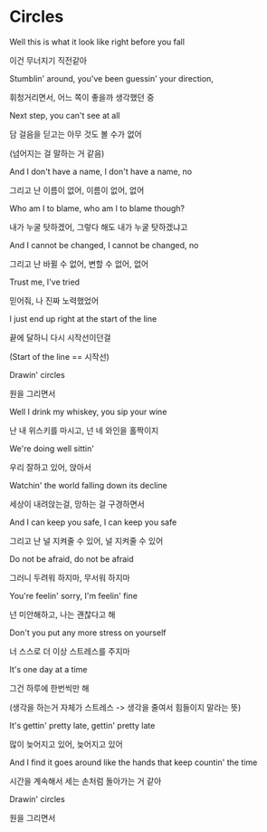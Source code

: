 # Circles

Well this is what it look like right before you fall

이건 무너지기 직전같아

Stumblin' around, you've been guessin' your direction,

휘청거리면서, 어느 쪽이 좋을까 생각했던 중

Next step, you can't see at all

담 걸음을 딛고는 아무 것도 볼 수가 없어

(넘어지는 걸 말하는 거 같음)

And I don't have a name, I don't have a name, no

그리고 난 이름이 없어, 이름이 없어, 없어

Who am I to blame, who am I to blame though?

내가 누굴 탓하겠어, 그렇다 해도 내가 누굴 탓하겠냐고

And I cannot be changed, I cannot be changed, no

그리고 난 바뀔 수 없어, 변할 수 없어, 없어

Trust me, I've tried

믿어줘, 나 진짜 노력했었어

I just end up right at the start of the line

끝에 달하니 다시 시작선이던걸

(Start of the line == 시작선)

Drawin' circles

원을 그리면서

Well I drink my whiskey, you sip your wine

난 내 위스키를 마시고, 넌 네 와인을 홀짝이지

We're doing well sittin' 

우리 잘하고 있어, 앉아서

Watchin' the world falling down its decline

세상이 내려앉는걸, 망하는 걸 구경하면서

And I can keep you safe, I can keep you safe

그리고 난 널 지켜줄 수 있어, 널 지켜줄 수 있어

Do not be afraid, do not be afraid

그러니 두려워 하지마, 무서워 하지마

You're feelin' sorry, I'm feelin' fine

넌 미안해하고, 나는 괜찮다고 해

Don't you put any more stress on yourself

너 스스로 더 이상 스트레스를 주지마

It's one day at a time

그건 하루에 한번씩만 해

(생각을 하는거 자체가 스트레스 -> 생각을 줄여서 힘들이지 말라는 뜻)

It's gettin' pretty late, gettin' pretty late

많이 늦어지고 있어, 늦어지고 있어

And I find it goes around like the hands that keep countin' the time

시간을 계속해서 세는 손처럼 돌아가는 거 같아

Drawin' circles

원을 그리면서
